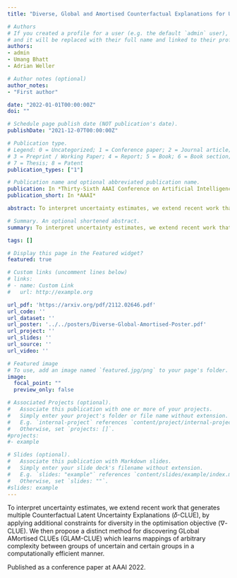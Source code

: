 ```yaml
---
title: "Diverse, Global and Amortised Counterfactual Explanations for Uncertainty Estimates"

# Authors
# If you created a profile for a user (e.g. the default `admin` user), write the username (folder name) here 
# and it will be replaced with their full name and linked to their profile.
authors:
- admin
- Umang Bhatt
- Adrian Weller

# Author notes (optional)
author_notes:
- "First author"

date: "2022-01-01T00:00:00Z"
doi: ""

# Schedule page publish date (NOT publication's date).
publishDate: "2021-12-07T00:00:00Z"

# Publication type.
# Legend: 0 = Uncategorized; 1 = Conference paper; 2 = Journal article;
# 3 = Preprint / Working Paper; 4 = Report; 5 = Book; 6 = Book section;
# 7 = Thesis; 8 = Patent
publication_types: ["1"]

# Publication name and optional abbreviated publication name.
publication: In *Thirty-Sixth AAAI Conference on Artificial Intelligence*
publication_short: In *AAAI*

abstract: To interpret uncertainty estimates, we extend recent work that generates multiple Counterfactual Latent Uncertainty Explanations (𝛿-CLUEs), by applying additional constraints for diversity in the optimisation objective (∇-CLUE). We then propose a distinct method for discovering GLobal AMortised CLUEs (GLAM-CLUE) which learns mappings of arbitrary complexity between groups of uncertain and certain groups in a computationally efficient manner.

# Summary. An optional shortened abstract.
summary: To interpret uncertainty estimates, we extend recent work that generates multiple Counterfactual Latent Uncertainty Explanations (𝛿-CLUEs), by applying additional constraints for diversity in the optimisation objective (∇-CLUE). We then propose a distinct method for discovering GLobal AMortised CLUEs (GLAM-CLUE) which learns mappings of arbitrary complexity between groups of uncertain and certain groups in a computationally efficient manner.

tags: []

# Display this page in the Featured widget?
featured: true

# Custom links (uncomment lines below)
# links:
# - name: Custom Link
#   url: http://example.org

url_pdf: 'https://arxiv.org/pdf/2112.02646.pdf'
url_code: ''
url_dataset: ''
url_poster: '../../posters/Diverse-Global-Amortised-Poster.pdf'
url_project: ''
url_slides: ''
url_source: ''
url_video: ''

# Featured image
# To use, add an image named `featured.jpg/png` to your page's folder. 
image:
  focal_point: ""
  preview_only: false

# Associated Projects (optional).
#   Associate this publication with one or more of your projects.
#   Simply enter your project's folder or file name without extension.
#   E.g. `internal-project` references `content/project/internal-project/index.md`.
#   Otherwise, set `projects: []`.
#projects:
#- example

# Slides (optional).
#   Associate this publication with Markdown slides.
#   Simply enter your slide deck's filename without extension.
#   E.g. `slides: "example"` references `content/slides/example/index.md`.
#   Otherwise, set `slides: ""`.
#slides: example
---
```


To interpret uncertainty estimates, we extend recent work that generates multiple Counterfactual Latent Uncertainty Explanations (𝛿-CLUE), by applying additional constraints for diversity in the optimisation objective (∇-CLUE). We then propose a distinct method for discovering GLobal AMortised CLUEs (GLAM-CLUE) which learns mappings of arbitrary complexity between groups of uncertain and certain groups in a computationally efficient manner.

Published as a conference paper at AAAI 2022.

